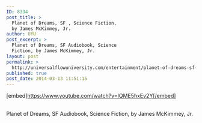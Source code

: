 ```yaml
---
ID: 8334
post_title: >
  Planet of Dreams, SF , Science Fiction,
  by James McKimmey, Jr.
author: UfU
post_excerpt: >
  Planet of Dreams, SF Audiobook, Science
  Fiction, by James McKimmey, Jr.
layout: post
permalink: >
  http://universalflowuniversity.com/entertainment/planet-of-dreams-sf-science-fiction-by-james-mckimmey-jr/
published: true
post_date: 2014-03-13 11:51:15
---
```

[embed]https://www.youtube.com/watch?v=IQME5hxEv2Y[/embed]</br></br>
<p>Planet of Dreams, SF Audiobook, Science Fiction, by James McKimmey, Jr.</p>